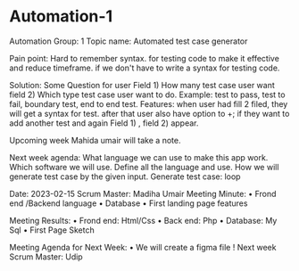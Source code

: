 # Automation-1

Automation Group: 1
Topic name: Automated test case generator

Pain point: Hard to remember syntax. for testing code to make it effective and reduce timeframe. if we don't have to write a syntax for testing code.

Solution: Some Question for user
Field 1) How many test case user want
field 2) Which type test case user want to do. Example: test to pass, test to fail, boundary test, end to end test.
 Features:
 when user had fill 2 filed, they will get a syntax for test.
 after that user also have option to +; if they want to add another test and again Field 1) , field 2) appear.
 
 
Upcoming week
Mahida umair will take a note.

Next week agenda: 
What language we can use to make this app work.
Which software we will use.
Define all the language and use.
How we will generate test case by the given input.
Generate test case: loop

Date: 2023-02-15
Scrum Master: Madiha Umair
Meeting Minute:
•	Frond end /Backend language
•	Database 
•	First landing page features

Meeting Results:
•	Frond end: Html/Css
•	Back end: Php
•	Database: My Sql
•	First Page Sketch

Meeting Agenda for Next Week:
•	We will create a figma file !
Next week Scrum Master: Udip
